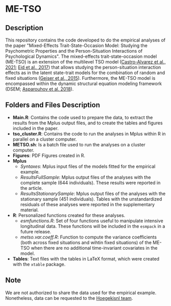 # ME-TSO
## Description
This repository contains the code developed to do the empirical analyses of the paper "Mixed-Effects Trait-State-Occasion Model: Studying the Psychometric Properties and the Person-Situation Interactions of Psychological Dynamics". The mixed-effects trait-state-occasion model (ME-TSO) is an extension of the multilevel TSO model ([Castro-Alvarez et al., 2021](https://psyarxiv.com/gvhk6/); [Eid et al., 2017](https://doi.org/10.1027/1015-5759/a000435)) that allows studying the person-situation interaction effects as in the latent state-trait models for the combination of random and fixed situations ([Geiser et al., 2015](https://doi.org/10.1037/met0000026)). Furthermore, the ME-TSO model is encompassed within the dynamic structural equation modeling framework (DSEM; [Asparouhov et al. 2018](https://doi.org/10.1080/10705511.2017.1406803)).
## Folders and Files Description
- **Main.R**: Contains the code used to prepare the data, to extract the results from the Mplus output files, and to create the tables and figures included in the paper.
- **tso_cluster.R**: Contains the code to run the analyses in Mplus within R in parallel on a cluster computer.
- **METSO.sh**: Is a batch file used to run the analyses on a cluster computer.
- **Figures**: PDF Figures created in R.
- **Mplus**
    - *Syntaxes*: Mplus input files of the models fitted for the empirical example.
    - *ResultsFullSample*: Mplus output files of the analyses with the complete sample (644 individuals). These results were reported in the article.
    - *ResultsStationarySample*: Mplus output files of the analyses with the stationary sample (451 individuals). Tables with the unstandardized residuals of these analyses were reported in the supplementary material.
- **R**: Personalized functions created for these analyses.
    - *esmfunctions.R*: Set of four functions useful to manipulate intensive longitudinal data. These functions will be included in the `esmpack` in a future release.
    - *metso.var.coeff.R*: Function to compute the variance coefficients (both across fixed situations and wihtin fixed situations) of the ME-TSO when there are no additional time-invariant covariates in the model. 
- **Tables**: Text files with the tables in LaTeX format, which were created with the `xtable` package.

## Note
We are not authorized to share the data used for the empirical example. Nonetheless, data can be requested to the [Hoegekisnl team](https://www.hoegekis.nl/welkom).
